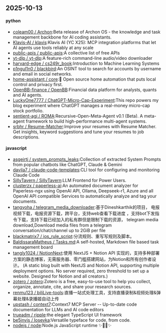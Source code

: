 ## 2025-10-13

#### python
* [coleam00 / Archon](https://github.com/coleam00/Archon):Beta release of Archon OS - the knowledge and task management backbone for AI coding assistants.
* [Klavis-AI / klavis](https://github.com/Klavis-AI/klavis):Klavis AI (YC X25): MCP integration platforms that let AI agents use tools reliably at any scale
* [public-apis / public-apis](https://github.com/public-apis/public-apis):A collective list of free APIs
* [yt-dlp / yt-dlp](https://github.com/yt-dlp/yt-dlp):A feature-rich command-line audio/video downloader
* [harvard-edge / cs249r_book](https://github.com/harvard-edge/cs249r_book):Introduction to Machine Learning Systems
* [p1ngul1n0 / blackbird](https://github.com/p1ngul1n0/blackbird):An OSINT tool to search for accounts by username and email in social networks.
* [home-assistant / core](https://github.com/home-assistant/core):🏡 Open source home automation that puts local control and privacy first.
* [OpenBB-finance / OpenBB](https://github.com/OpenBB-finance/OpenBB):Financial data platform for analysts, quants and AI agents.
* [LuckyOne7777 / ChatGPT-Micro-Cap-Experiment](https://github.com/LuckyOne7777/ChatGPT-Micro-Cap-Experiment):This repo powers my blog experiment where ChatGPT manages a real-money micro-cap stock portfolio.
* [sentient-agi / ROMA](https://github.com/sentient-agi/ROMA):Recursive-Open-Meta-Agent v0.1 (Beta). A meta-agent framework to build high-performance multi-agent systems.
* [srbhr / Resume-Matcher](https://github.com/srbhr/Resume-Matcher):Improve your resumes with Resume Matcher. Get insights, keyword suggestions and tune your resumes to job descriptions.

#### javascript
* [asgeirtj / system_prompts_leaks](https://github.com/asgeirtj/system_prompts_leaks):Collection of extracted System Prompts from popular chatbots like ChatGPT, Claude & Gemini
* [davila7 / claude-code-templates](https://github.com/davila7/claude-code-templates):CLI tool for configuring and monitoring Claude Code
* [SillyTavern / SillyTavern](https://github.com/SillyTavern/SillyTavern):LLM Frontend for Power Users.
* [clusterzx / paperless-ai](https://github.com/clusterzx/paperless-ai):An automated document analyzer for Paperless-ngx using OpenAI API, Ollama, Deepseek-r1, Azure and all OpenAI API compatible Services to automatically analyze and tag your documents.
* [tangyoha / telegram_media_downloader](https://github.com/tangyoha/telegram_media_downloader):基于Dineshkarthik的项目， 电报视频下载，电报资源下载，跨平台，支持web查看下载进度 ，支持bot下发指令下载，支持下载已经加入的私有群但是限制下载的资源， telegram media download,Download media files from a telegram conversation/chat/channel up to 2GiB per file
* [blackmatrix7 / ios_rule_script](https://github.com/blackmatrix7/ios_rule_script):分流规则、重写写规则及脚本。
* [BaldissaraMatheus / Tasks.md](https://github.com/BaldissaraMatheus/Tasks.md):A self-hosted, Markdown file based task management board
* [tangly1024 / NotionNext](https://github.com/tangly1024/NotionNext):使用 NextJS + Notion API 实现的，支持多种部署方案的静态博客，无需服务器、零门槛搭建网站，为Notion和所有创作者设计。 (A static blog built with NextJS and Notion API, supporting multiple deployment options. No server required, zero threshold to set up a website. Designed for Notion and all creators.)
* [zotero / zotero](https://github.com/zotero/zotero):Zotero is a free, easy-to-use tool to help you collect, organize, annotate, cite, and share your research sources.
* [renmu123 / biliLive-tools](https://github.com/renmu123/biliLive-tools):直播一站式处理工具，支持直播录制&视频处理&弹幕处理&录播姬自动上传
* [upstash / context7](https://github.com/upstash/context7):Context7 MCP Server -- Up-to-date code documentation for LLMs and AI code editors
* [trueadm / ripple](https://github.com/trueadm/ripple):the elegant TypeScript UI framework
* [be5invis / Iosevka](https://github.com/be5invis/Iosevka):Versatile typeface for code, from code.
* [nodejs / node](https://github.com/nodejs/node):Node.js JavaScript runtime ✨🐢🚀✨
